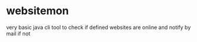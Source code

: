 # websitemon
very basic java cli tool to check if defined websites are online and notify by mail if not

